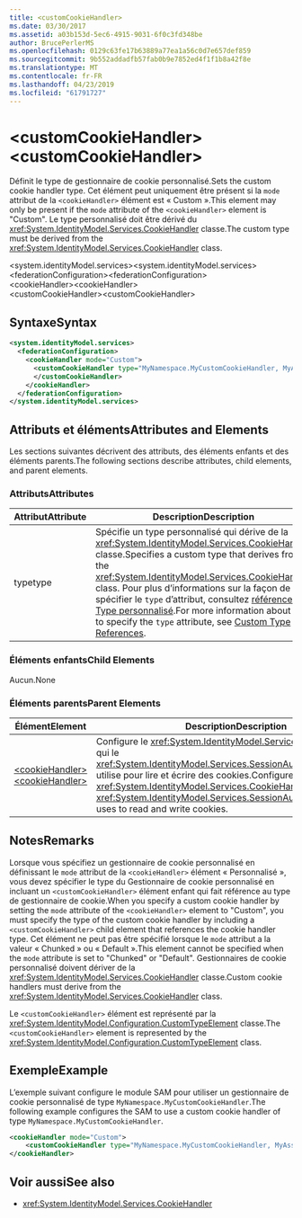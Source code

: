 ```yaml
---
title: <customCookieHandler>
ms.date: 03/30/2017
ms.assetid: a03b153d-5ec6-4915-9031-6f0c3fd348be
author: BrucePerlerMS
ms.openlocfilehash: 0129c63fe17b63889a77ea1a56c0d7e657def859
ms.sourcegitcommit: 9b552addadfb57fab0b9e7852ed4f1f1b8a42f8e
ms.translationtype: MT
ms.contentlocale: fr-FR
ms.lasthandoff: 04/23/2019
ms.locfileid: "61791727"
---
```

# <a name="customcookiehandler"></a><span data-ttu-id="0a0ec-101">\<customCookieHandler></span><span class="sxs-lookup"><span data-stu-id="0a0ec-101">\<customCookieHandler></span></span>
<span data-ttu-id="0a0ec-102">Définit le type de gestionnaire de cookie personnalisé.</span><span class="sxs-lookup"><span data-stu-id="0a0ec-102">Sets the custom cookie handler type.</span></span> <span data-ttu-id="0a0ec-103">Cet élément peut uniquement être présent si la `mode` attribut de la `<cookieHandler>` élément est « Custom ».</span><span class="sxs-lookup"><span data-stu-id="0a0ec-103">This element may only be present if the `mode` attribute of the `<cookieHandler>` element is "Custom".</span></span> <span data-ttu-id="0a0ec-104">Le type personnalisé doit être dérivé du <xref:System.IdentityModel.Services.CookieHandler> classe.</span><span class="sxs-lookup"><span data-stu-id="0a0ec-104">The custom type must be derived from the <xref:System.IdentityModel.Services.CookieHandler> class.</span></span>  
  
 <span data-ttu-id="0a0ec-105">\<system.identityModel.services></span><span class="sxs-lookup"><span data-stu-id="0a0ec-105">\<system.identityModel.services></span></span>  
<span data-ttu-id="0a0ec-106">\<federationConfiguration></span><span class="sxs-lookup"><span data-stu-id="0a0ec-106">\<federationConfiguration></span></span>  
<span data-ttu-id="0a0ec-107">\<cookieHandler></span><span class="sxs-lookup"><span data-stu-id="0a0ec-107">\<cookieHandler></span></span>  
<span data-ttu-id="0a0ec-108">\<customCookieHandler></span><span class="sxs-lookup"><span data-stu-id="0a0ec-108">\<customCookieHandler></span></span>  
  
## <a name="syntax"></a><span data-ttu-id="0a0ec-109">Syntaxe</span><span class="sxs-lookup"><span data-stu-id="0a0ec-109">Syntax</span></span>  
  
```xml  
<system.identityModel.services>  
  <federationConfiguration>  
    <cookieHandler mode="Custom">  
      <customCookieHandler type="MyNamespace.MyCustomCookieHandler, MyAssembly" >  
      </customCookieHandler>  
    </cookieHandler>  
  </federationConfiguration>  
</system.identityModel.services>  
```  
  
## <a name="attributes-and-elements"></a><span data-ttu-id="0a0ec-110">Attributs et éléments</span><span class="sxs-lookup"><span data-stu-id="0a0ec-110">Attributes and Elements</span></span>  
 <span data-ttu-id="0a0ec-111">Les sections suivantes décrivent des attributs, des éléments enfants et des éléments parents.</span><span class="sxs-lookup"><span data-stu-id="0a0ec-111">The following sections describe attributes, child elements, and parent elements.</span></span>  
  
### <a name="attributes"></a><span data-ttu-id="0a0ec-112">Attributs</span><span class="sxs-lookup"><span data-stu-id="0a0ec-112">Attributes</span></span>  
  
|<span data-ttu-id="0a0ec-113">Attribut</span><span class="sxs-lookup"><span data-stu-id="0a0ec-113">Attribute</span></span>|<span data-ttu-id="0a0ec-114">Description</span><span class="sxs-lookup"><span data-stu-id="0a0ec-114">Description</span></span>|  
|---------------|-----------------|  
|<span data-ttu-id="0a0ec-115">type</span><span class="sxs-lookup"><span data-stu-id="0a0ec-115">type</span></span>|<span data-ttu-id="0a0ec-116">Spécifie un type personnalisé qui dérive de la <xref:System.IdentityModel.Services.CookieHandler> classe.</span><span class="sxs-lookup"><span data-stu-id="0a0ec-116">Specifies a custom type that derives from the <xref:System.IdentityModel.Services.CookieHandler> class.</span></span> <span data-ttu-id="0a0ec-117">Pour plus d’informations sur la façon de spécifier le `type` d’attribut, consultez [références de Type personnalisé](../../../../../docs/framework/configure-apps/file-schema/windows-workflow-foundation/index.md).</span><span class="sxs-lookup"><span data-stu-id="0a0ec-117">For more information about how to specify the `type` attribute, see [Custom Type References](../../../../../docs/framework/configure-apps/file-schema/windows-workflow-foundation/index.md).</span></span>|  
  
### <a name="child-elements"></a><span data-ttu-id="0a0ec-118">Éléments enfants</span><span class="sxs-lookup"><span data-stu-id="0a0ec-118">Child Elements</span></span>  
 <span data-ttu-id="0a0ec-119">Aucun.</span><span class="sxs-lookup"><span data-stu-id="0a0ec-119">None</span></span>  
  
### <a name="parent-elements"></a><span data-ttu-id="0a0ec-120">Éléments parents</span><span class="sxs-lookup"><span data-stu-id="0a0ec-120">Parent Elements</span></span>  
  
|<span data-ttu-id="0a0ec-121">Élément</span><span class="sxs-lookup"><span data-stu-id="0a0ec-121">Element</span></span>|<span data-ttu-id="0a0ec-122">Description</span><span class="sxs-lookup"><span data-stu-id="0a0ec-122">Description</span></span>|  
|-------------|-----------------|  
|[<span data-ttu-id="0a0ec-123">\<cookieHandler></span><span class="sxs-lookup"><span data-stu-id="0a0ec-123">\<cookieHandler></span></span>](../../../../../docs/framework/configure-apps/file-schema/windows-identity-foundation/cookiehandler.md)|<span data-ttu-id="0a0ec-124">Configure le <xref:System.IdentityModel.Services.CookieHandler> qui le <xref:System.IdentityModel.Services.SessionAuthenticationModule> utilise pour lire et écrire des cookies.</span><span class="sxs-lookup"><span data-stu-id="0a0ec-124">Configures the <xref:System.IdentityModel.Services.CookieHandler> that the <xref:System.IdentityModel.Services.SessionAuthenticationModule> uses to read and write cookies.</span></span>|  
  
## <a name="remarks"></a><span data-ttu-id="0a0ec-125">Notes</span><span class="sxs-lookup"><span data-stu-id="0a0ec-125">Remarks</span></span>  
 <span data-ttu-id="0a0ec-126">Lorsque vous spécifiez un gestionnaire de cookie personnalisé en définissant le `mode` attribut de la `<cookieHandler>` élément « Personnalisé », vous devez spécifier le type du Gestionnaire de cookie personnalisé en incluant un `<customCookieHandler>` élément enfant qui fait référence au type de gestionnaire de cookie.</span><span class="sxs-lookup"><span data-stu-id="0a0ec-126">When you specify a custom cookie handler by setting the `mode` attribute of the `<cookieHandler>` element to "Custom", you must specify the type of the custom cookie handler by including a `<customCookieHandler>` child element that references the cookie handler type.</span></span> <span data-ttu-id="0a0ec-127">Cet élément ne peut pas être spécifié lorsque le `mode` attribut a la valeur « Chunked » ou « Default ».</span><span class="sxs-lookup"><span data-stu-id="0a0ec-127">This element cannot be specified when the `mode` attribute is set to "Chunked" or "Default".</span></span> <span data-ttu-id="0a0ec-128">Gestionnaires de cookie personnalisé doivent dériver de la <xref:System.IdentityModel.Services.CookieHandler> classe.</span><span class="sxs-lookup"><span data-stu-id="0a0ec-128">Custom cookie handlers must derive from the <xref:System.IdentityModel.Services.CookieHandler> class.</span></span>  
  
 <span data-ttu-id="0a0ec-129">Le `<customCookieHandler>` élément est représenté par la <xref:System.IdentityModel.Configuration.CustomTypeElement> classe.</span><span class="sxs-lookup"><span data-stu-id="0a0ec-129">The `<customCookieHandler>` element is represented by the <xref:System.IdentityModel.Configuration.CustomTypeElement> class.</span></span>  
  
## <a name="example"></a><span data-ttu-id="0a0ec-130">Exemple</span><span class="sxs-lookup"><span data-stu-id="0a0ec-130">Example</span></span>  
 <span data-ttu-id="0a0ec-131">L’exemple suivant configure le module SAM pour utiliser un gestionnaire de cookie personnalisé de type `MyNamespace.MyCustomCookieHandler`.</span><span class="sxs-lookup"><span data-stu-id="0a0ec-131">The following example configures the SAM to use a custom cookie handler of type `MyNamespace.MyCustomCookieHandler`.</span></span>  
  
```xml  
<cookieHandler mode="Custom">  
    <customCookieHandler type="MyNamespace.MyCustomCookieHandler, MyAssembly" />  
</cookieHandler>  
```  
  
## <a name="see-also"></a><span data-ttu-id="0a0ec-132">Voir aussi</span><span class="sxs-lookup"><span data-stu-id="0a0ec-132">See also</span></span>

- <xref:System.IdentityModel.Services.CookieHandler>
